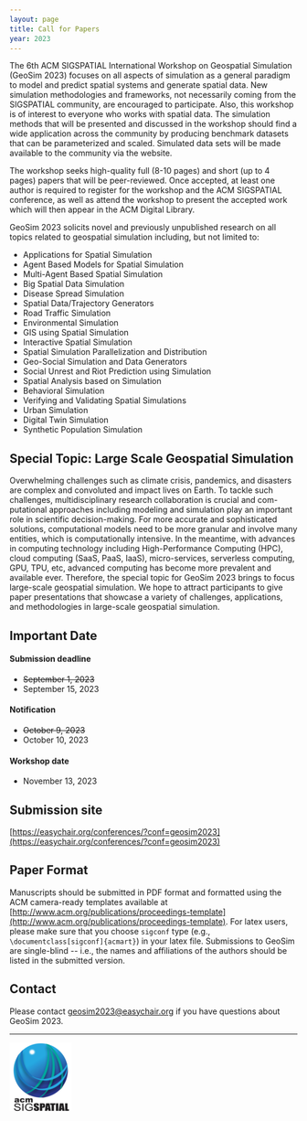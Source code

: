 ```yaml
---
layout: page
title: Call for Papers
year: 2023
---
```


The 6th ACM SIGSPATIAL International Workshop on Geospatial Simulation (GeoSim 2023) focuses on all aspects of simulation 
as a  general paradigm to model and predict spatial systems and generate  spatial data. 
New simulation methodologies and frameworks, not  necessarily coming from the SIGSPATIAL community, 
are encouraged to  participate. Also, this workshop is of interest to everyone who works with spatial data. 
The simulation methods that will be presented and  discussed in the workshop should find a wide application across the 
community by producing benchmark datasets that can be parameterized and scaled. 
Simulated data sets will be made available to the community via the website.

The workshop seeks high-quality full (8-10 pages) and short (up to 4 pages) papers that will be peer-reviewed. 
Once accepted, at least one author is required to register for the workshop and the ACM SIGSPATIAL conference, 
as well as attend the workshop to present the accepted work which will then appear in the ACM Digital Library.

GeoSim 2023 solicits novel and previously
unpublished research on all topics related to geospatial simulation including, but not limited to:

- Applications for Spatial Simulation
- Agent Based Models for Spatial Simulation
- Multi-Agent Based Spatial Simulation
- Big Spatial Data Simulation 
- Disease Spread Simulation 
- Spatial Data/Trajectory Generators
- Road Traffic Simulation
- Environmental Simulation
- GIS using Spatial Simulation
- Interactive Spatial Simulation
- Spatial Simulation Parallelization and Distribution
- Geo-Social Simulation and Data Generators
- Social Unrest and Riot Prediction using Simulation
- Spatial Analysis based on Simulation
- Behavioral Simulation
- Verifying and Validating Spatial Simulations
- Urban Simulation
- Digital Twin Simulation
- Synthetic Population Simulation


## Special Topic: Large Scale Geospatial Simulation ##


Overwhelming challenges such as climate crisis, pandemics, and disasters are complex and convoluted and
impact lives on Earth. To tackle such challenges, multidisciplinary research collaboration is crucial and com-
putational approaches including modeling and simulation play an important role in scientific decision-making.
For more accurate and sophisticated solutions, computational models need to be more granular and involve
many entities, which is computationally intensive. In the meantime, with advances in computing technology
including High-Performance Computing (HPC), cloud computing (SaaS, PaaS, IaaS), micro-services, serverless
computing, GPU, TPU, etc, advanced computing has become more prevalent and available ever. Therefore, the
special topic for GeoSim 2023 brings to focus large-scale geospatial simulation. We hope to attract participants
to give paper presentations that showcase a variety of challenges, applications, and methodologies in large-scale
geospatial simulation.


## Important Date ##

#### Submission deadline ####
- ~~September 1, 2023~~
- September 15, 2023

#### Notification ####
- ~~October 9, 2023~~
- October 10, 2023

#### Workshop date ####
- November 13, 2023


## Submission site ##
[https://easychair.org/conferences/?conf=geosim2023](https://easychair.org/conferences/?conf=geosim2023)

## Paper Format ##

Manuscripts should be submitted in PDF format and formatted using the ACM camera-ready templates available at [http://www.acm.org/publications/proceedings-template](http://www.acm.org/publications/proceedings-template). For latex users, please make sure that you choose `sigconf` type (e.g., `\documentclass[sigconf]{acmart}`) in your latex file. Submissions to GeoSim are single-blind -- i.e., the names and affiliations of the authors should be listed in the submitted version.

## Contact ##
Please contact geosim2023@easychair.org if you have questions about GeoSim 2023.

---

![ACM SIGSPATIAL](/assets/images/acmsigspatial-full.png)
